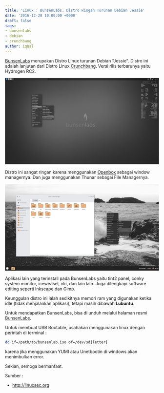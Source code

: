 ```yaml
---
title: 'Linux : BunsenLabs, Distro Ringan Turunan Debian Jessie'
date: '2016-12-28 10:00:00 +0000'
draft: false
tags:
- bunsenlabs
- debian
- crunchbang
author: iqbal
---
```


[BunsenLabs](https://www.bunsenlabs.org) merupakan Distro Linux turunan Debian "Jessie". Distro ini adalah lanjutan dari Distro Linux [Crunchbang](http://distrowatch.com/crunchbang). Versi rilis terbarunya yaitu Hydrogen RC2.

![BunsenLabs](/assets/images/images-old/2016/bunsenlabs.png)

Distro ini sangat ringan karena menggunakan [Openbox](http://openbox.org/wiki/Main_Page) sebagai window managernya. Dan juga menggunakan Thunar sebagai File Managernya.

![Thunar](/assets/images/images-old/2016/bunsenlabs-thunar.png)

Aplikasi lain yang terinstall pada BunsenLabs yaitu tint2 panel, conky system monitor, iceweasel, vlc, dan lain lain. Juga dilengkapi software editing seperti Inkscape dan Gimp.

Keunggulan distro ini ialah sedikitnya memori ram yang digunakan ketika idle (tidak menjalankan aplikasi), tetapi masih dibawah **Lubuntu**.

Untuk mendapatkan BunsenLabs, bisa di unduh melalui halaman resmi [BunsenLabs](https://www.bunsenlabs.org/installation.html).

Untuk membuat USB Bootable, usahakan menggunakan linux dengan perintah di terminal :

```bash
dd if=/path/to/bunsenlab.iso of=/dev/sd{letter}
```

karena jika menggunakan YUMI atau Unetbootin di windows akan menimbulkan error.

Sekian, semoga bermanfaat.


Sumber :
- http://linuxsec.org
